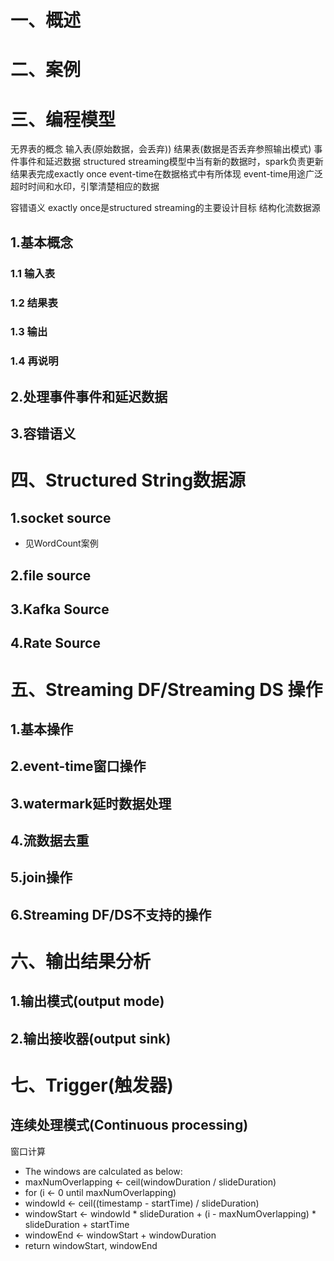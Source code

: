 # 一、概述


# 二、案例


# 三、编程模型
无界表的概念
输入表(原始数据，会丢弃))
结果表(数据是否丢弃参照输出模式)
事件事件和延迟数据
structured streaming模型中当有新的数据时，spark负责更新结果表完成exactly once
event-time在数据格式中有所体现
event-time用途广泛
超时时间和水印，引擎清楚相应的数据

容错语义
exactly once是structured streaming的主要设计目标
结构化流数据源

## 1.基本概念
### 1.1 输入表


### 1.2 结果表


### 1.3 输出


### 1.4 再说明


## 2.处理事件事件和延迟数据


## 3.容错语义



<!-- TODO  -->


# 四、Structured String数据源
## 1.socket source
 * 见WordCount案例

## 2.file source


## 3.Kafka Source


## 4.Rate Source



# 五、Streaming DF/Streaming DS 操作

## 1.基本操作


## 2.event-time窗口操作


## 3.watermark延时数据处理


## 4.流数据去重


## 5.join操作


## 6.Streaming DF/DS不支持的操作


# 六、输出结果分析
## 1.输出模式(output mode)

## 2.输出接收器(output sink)


# 七、Trigger(触发器)
## 连续处理模式(Continuous processing)

窗口计算
   * The windows are calculated as below:
   * maxNumOverlapping <- ceil(windowDuration / slideDuration)
   * for (i <- 0 until maxNumOverlapping)
   *   windowId <- ceil((timestamp - startTime) / slideDuration)
   *   windowStart <- windowId * slideDuration + (i - maxNumOverlapping) * slideDuration + startTime
   *   windowEnd <- windowStart + windowDuration
   *   return windowStart, windowEnd
